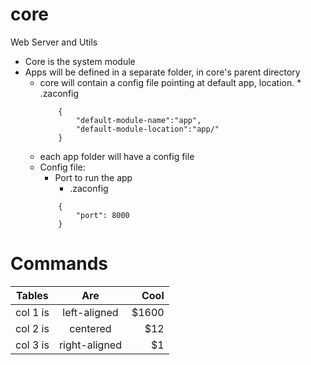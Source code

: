 # core
Web Server and Utils

- Core is the system module
- Apps will be defined in a separate folder, in core's parent directory
    - core will contain a config file pointing at default app, location.
            * .zaconfig
        ```
            {
                "default-module-name":"app",
                "default-module-location":"app/"
            }
        ```
    - each app folder will have a config file 
    - Config file:
        - Port to run the app
            * .zaconfig
        ```
            {
                "port": 8000
            }
        ```




# Commands 

| Tables   |      Are      |  Cool |
|----------|:-------------:|------:|
| col 1 is |  left-aligned | $1600 |
| col 2 is |    centered   |   $12 |
| col 3 is | right-aligned |    $1 | 